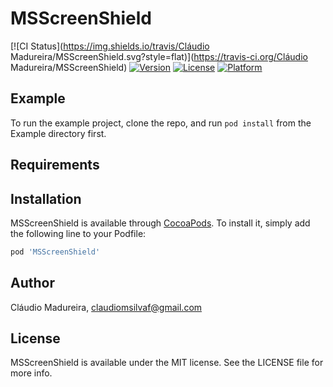 # MSScreenShield

[![CI Status](https://img.shields.io/travis/Cláudio Madureira/MSScreenShield.svg?style=flat)](https://travis-ci.org/Cláudio Madureira/MSScreenShield)
[![Version](https://img.shields.io/cocoapods/v/MSScreenShield.svg?style=flat)](https://cocoapods.org/pods/MSScreenShield)
[![License](https://img.shields.io/cocoapods/l/MSScreenShield.svg?style=flat)](https://cocoapods.org/pods/MSScreenShield)
[![Platform](https://img.shields.io/cocoapods/p/MSScreenShield.svg?style=flat)](https://cocoapods.org/pods/MSScreenShield)

## Example

To run the example project, clone the repo, and run `pod install` from the Example directory first.

## Requirements

## Installation

MSScreenShield is available through [CocoaPods](https://cocoapods.org). To install
it, simply add the following line to your Podfile:

```ruby
pod 'MSScreenShield'
```

## Author

Cláudio Madureira, claudiomsilvaf@gmail.com

## License

MSScreenShield is available under the MIT license. See the LICENSE file for more info.
